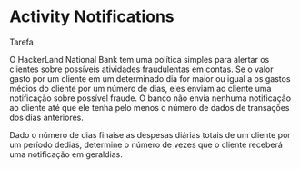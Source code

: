# Activity Notifications

Tarefa

O HackerLand National Bank tem uma política simples para alertar os clientes sobre possíveis atividades fraudulentas em contas. Se o valor gasto por um cliente em um determinado dia for maior ou igual a os gastos médios do cliente por um número de dias, eles enviam ao cliente uma notificação sobre possível fraude. O banco não envia nenhuma notificação ao cliente até que ele tenha pelo menos o número de dados de transações dos dias anteriores.

Dado o número de dias finaise as despesas diárias totais de um cliente por um período dedias, determine o número de vezes que o cliente receberá uma notificação em geraldias.
